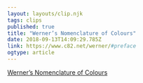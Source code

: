 ```yaml
---
layout: layouts/clip.njk 
tags: clips 
published: true 
title: "Werner’s Nomenclature of Colours" 
date: 2018-09-13T14:09:29.785Z 
link: https://www.c82.net/werner/#preface 
ogtype: article 
---
```

[ Werner’s Nomenclature of Colours ]( https://www.c82.net/werner/#preface ) 
